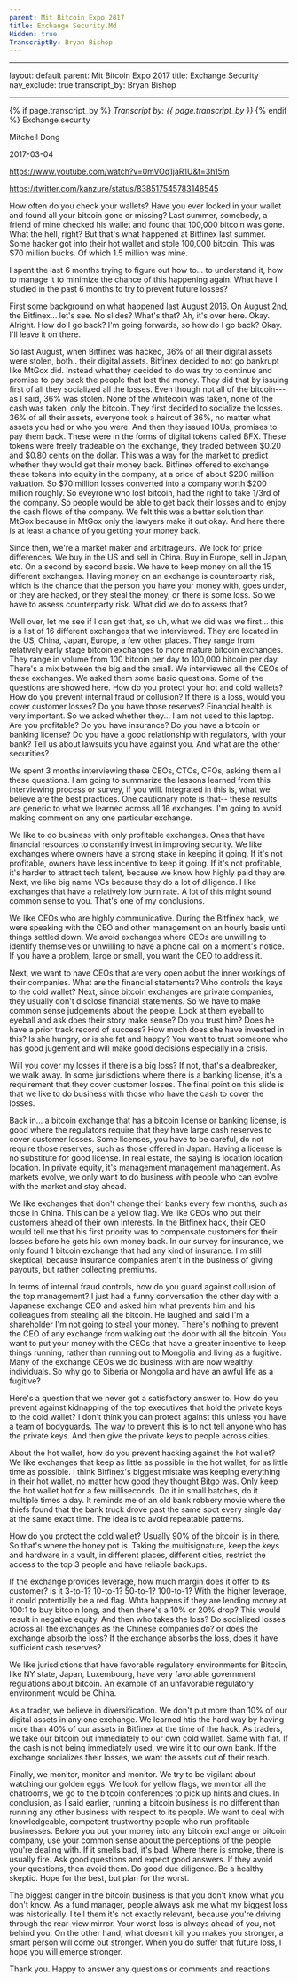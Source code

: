 ```yaml
---
parent: Mit Bitcoin Expo 2017
title: Exchange Security.Md
Hidden: true
TranscriptBy: Bryan Bishop
---
```


---

layout: default parent: Mit Bitcoin Expo 2017 title: Exchange Security
nav_exclude: true transcript_by: Bryan Bishop

---

{% if page.transcript_by %} <i>Transcript by:
{{ page.transcript_by }}</i> {% endif %} Exchange security

Mitchell Dong

2017-03-04

<https://www.youtube.com/watch?v=0mVOq1jaR1U&t=3h15m>

<https://twitter.com/kanzure/status/838517545783148545>

How often do you check your wallets? Have you ever looked in your wallet
and found all your bitcoin gone or missing? Last summer, somebody, a
friend of mine checked his wallet and found that 100,000 bitcoin was
gone. What the hell, right? But that's what happened at Bitfinex last
summer. Some hacker got into their hot wallet and stole 100,000 bitcoin.
This was $70 million bucks. Of which 1.5 million was mine.

I spent the last 6 months trying to figure out how to... to understand
it, how to manage it to minimize the chance of this happening again.
What have I studied in the past 6 months to try to prevent future
losses?

First some background on what happened last August 2016. On August 2nd,
the Bitfinex... let's see. No slides? What's that? Ah, it's over here.
Okay. Alright. How do I go back? I'm going forwards, so how do I go
back? Okay. I'll leave it on there.

So last August, when Bitfinex was hacked, 36% of all their digital
assets were stolen, both.. their digital assets. Bitfinex decided to not
go bankrupt like MtGox did. Instead what they decided to do was try to
continue and promise to pay back the people that lost the money. They
did that by issuing first of all they socialized all the losses. Even
though not all of the bitcoin--- as I said, 36% was stolen. None of the
whitecoin was taken, none of the cash was taken, only the bitcoin. They
first decided to socialize the losses. 36% of all their assets, everyone
took a haircut of 36%, no matter what assets you had or who you were.
And then they issued IOUs, promises to pay them back. These were in the
forms of digital tokens called BFX. These tokens were freely tradeable
on the exchange, they traded between $0.20 and $0.80 cents on the
dollar. This was a way for the market to predict whether they would get
their money back. Bitfinex offered to exchange these tokens into equity
in the company, at a price of about $200 million valuation. So $70
million losses converted into a company worth $200 million roughly. So
eveyrone who lost bitcoin, had the right to take 1/3rd of the company.
So people would be able to get back their losses and to enjoy the cash
flows of the company. We felt this was a better solution than MtGox
because in MtGox only the lawyers make it out okay. And here there is at
least a chance of you getting your money back.

Since then, we're a market maker and arbitrageurs. We look for price
differences. We buy in the US and sell in China. Buy in Europe, sell in
Japan, etc. On a second by second basis. We have to keep money on all
the 15 different exchanges. Having money on an exchange is counterparty
risk, which is the chance that the person you have your money with, goes
under, or they are hacked, or they steal the money, or there is some
loss. So we have to assess counterparty risk. What did we do to assess
that?

Well over, let me see if I can get that, so uh, what we did was we
first... this is a list of 16 different exchanges that we interviewed.
They are located in the US, China, Japan, Europe, a few other places.
They range from relatively early stage bitcoin exchanges to more mature
bitcoin exchanges. They range in volume from 100 bitcoin per day to
100,000 bitcoin per day. There's a mix between the big and the small. We
interviewed all the CEOs of these exchanges. We asked them some basic
questions. Some of the questions are showed here. How do you protect
your hot and cold wallets? How do you prevent internal fraud or
collusion? If there is a loss, would you cover customer losses? Do you
have those reserves? Financial health is very important. So we asked
whether they... I am not used to this laptop. Are you profitable? Do you
have insurance? Do you have a bitcoin or banking license? Do you have a
good relationship with regulators, with your bank? Tell us about
lawsuits you have against you. And what are the other securities?

We spent 3 months interviewing these CEOs, CTOs, CFOs, asking them all
these questions. I am going to summarize the lessons learned from this
interviewing process or survey, if you will. Integrated in this is, what
we believe are the best practices. One cautionary note is that-- these
results are generic to what we learned across all 16 exchanges. I'm
going to avoid making comment on any one particular exchange.

We like to do business with only profitable exchanges. Ones that have
financial resources to constantly invest in improving security. We like
exchanges where owners have a strong stake in keeping it going. If it's
not profitable, owners have less incentive to keep it going. If it's not
profitable, it's harder to attract tech talent, because we know how
highly paid they are. Next, we like big name VCs because they do a lot
of diligence. I like exchanges that have a relatively low burn rate. A
lot of this might sound common sense to you. That's one of my
conclusions.

We like CEOs who are highly communicative. During the Bitfinex hack, we
were speaking with the CEO and other management on an hourly basis until
things settled down. We avoid exchanges where CEOs are unwilling to
identify themselves or unwilling to have a phone call on a moment's
notice. If you have a problem, large or small, you want the CEO to
address it.

Next, we want to have CEOs that are very open aobut the inner workings
of their companies. What are the financial statements? Who controls the
keys to the cold wallet? Next, since bitcoin exchanges are private
companies, they usually don't disclose financial statements. So we have
to make common sense judgements about the people. Look at them eyeball
to eyeball and ask does their story make sense? Do you trust him? Does
he have a prior track record of success? How much does she have invested
in this? Is she hungry, or is she fat and happy? You want to trust
someone who has good jugement and will make good decisions especially in
a crisis.

Will you cover my losses if there is a big loss? If not, that's a
dealbreaker, we walk away. In some jurisdictions where there is a
banking license, it's a requirement that they cover customer losses. The
final point on this slide is that we like to do business with those who
have the cash to cover the losses.

Back in... a bitcoin exchange that has a bitcoin license or banking
license, is good where the regulators require that they have large cash
reserves to cover customer losses. Some licenses, you have to be
careful, do not require those reserves, such as those offered in Japan.
Having a license is no substitute for good license. In real estate, the
saying is location location location. In private equity, it's management
management management. As markets evolve, we only want to do business
with people who can evolve with the market and stay ahead.

We like exchanges that don't change their banks every few months, such
as those in China. This can be a yellow flag. We like CEOs who put their
customers ahead of their own interests. In the Bitfinex hack, their CEO
would tell me that his first priority was to compensate customers for
their losses before he gets his own money back. In our survey for
insurance, we only found 1 bitcoin exchange that had any kind of
insurance. I'm still skeptical, because insurance companies aren't in
the business of giving payouts, but rather collecting premiums.

In terms of internal fraud controls, how do you guard against collusion
of the top management? I just had a funny conversation the other day
with a Japanese exchange CEO and asked him what prevents him and his
colleagues from stealing all the bitcoin. He laughed and said I'm a
shareholder I'm not going to steal your money. There's nothing to
prevent the CEO of any exchange from walking out the door with all the
bitcoin. You want to put your money with the CEOs that have a greater
incentive to keep things running, rather than running out to Mongolia
and living as a fugitive. Many of the exchange CEOs we do business with
are now wealthy individuals. So why go to Siberia or Mongolia and have
an awful life as a fugitive?

Here's a question that we never got a satisfactory answer to. How do you
prevent against kidnapping of the top executives that hold the private
keys to the cold wallet? I don't think you can protect against this
unless you have a team of bodyguards. The way to prevent this is to not
tell anyone who has the private keys. And then give the private keys to
people across cities.

About the hot wallet, how do you prevent hacking against the hot wallet?
We like exchanges that keep as little as possible in the hot wallet, for
as little time as possible. I think Bitfinex's biggest mistake was
keeping everything in their hot wallet, no matter how good they thought
Bitgo was. Only keep the hot wallet hot for a few milliseconds. Do it in
small batches, do it multiple times a day. It reminds me of an old bank
robbery movie where the thiefs found that the bank truck drove past the
same spot every single day at the same exact time. The idea is to avoid
repeatable patterns.

How do you protect the cold wallet? Usually 90% of the bitcoin is in
there. So that's where the honey pot is. Taking the multisignature, keep
the keys and hardware in a vault, in different places, different cities,
restrict the access to the top 3 people and have reliable backups.

If the exchange provides leverage, how much margin does it offer to its
customer? Is it 3-to-1? 10-to-1? 50-to-1? 100-to-1? With the higher
leverage, it could potentially be a red flag. Whta happens if they are
lending money at 100:1 to buy bitcoin long, and then there's a 10% or
20% drop? This would result in negative equity. And then who takes the
loss? Do socialized losses across all the exchanges as the Chinese
companies do? or does the exchange absorb the loss? If the exchange
absorbs the loss, does it have sufficient cash reserves?

We like jurisdictions that have favorable regulatory environments for
Bitcoin, like NY state, Japan, Luxembourg, have very favorable
government regulations about bitcoin. An example of an unfavorable
regulatory environment would be China.

As a trader, we believe in diversification. We don't put more than 10%
of our digital assets in any one exchange. We learned htis the hard way
by having more than 40% of our assets in Bitfinex at the time of the
hack. As traders, we take our bitcoin out immediately to our own cold
wallet. Same with fiat. If the cash is not being immediately used, we
wire it to our own bank. If the exchange socializes their losses, we
want the assets out of their reach.

Finally, we monitor, monitor and monitor. We try to be vigilant about
watching our golden eggs. We look for yellow flags, we monitor all the
chatrooms, we go to the bitcoin conferences to pick up hints and clues.
In conclusion, as I said earlier, running a bitcoin business is no
different than running any other business with respect to its people. We
want to deal with knowledgeable, competent trustworthy people who run
profitable businesses. Before you put your money into any bitcoin
exchange or bitcoin company, use your common sense about the perceptions
of the people you're dealing with. If it smells bad, it's bad. Where
there is smoke, there is usually fire. Ask good questions and expect
good answers. If they avoid your questions, then avoid them. Do good due
diligence. Be a healthy skeptic. Hope for the best, but plan for the
worst.

The biggest danger in the bitcoin business is that you don't know what
you don't know. As a fund manager, people always ask me what my biggest
loss was historically. I tell them it's not exactly relevant, because
you're driving through the rear-view mirror. Your worst loss is always
ahead of you, not behind you. On the other hand, what doesn't kill you
makes you stronger, a smart person will come out stronger. When you do
suffer that future loss, I hope you will emerge stronger.

Thank you. Happy to answer any questions or comments and reactions.
